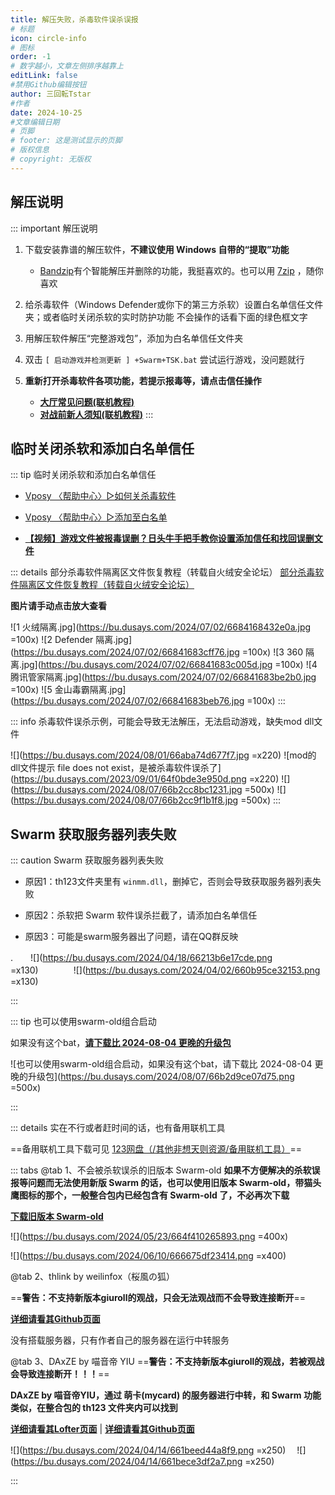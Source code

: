 ```yaml
---
title: 解压失败，杀毒软件误杀误报
# 标题
icon: circle-info
# 图标
order: -1
# 数字越小，文章左侧排序越靠上
editLink: false
#禁用Github编辑按钮
author: 三回転Tstar
#作者
date: 2024-10-25
#文章编辑日期
# 页脚
# footer: 这是测试显示的页脚
# 版权信息
# copyright: 无版权
---
```


## 解压说明
::: important 解压说明

1. 下载安装靠谱的解压软件，**不建议使用 Windows 自带的“提取”功能**
   - [Bandzip](https://www.bandisoft.com/bandizip/)有个智能解压并删除的功能，我挺喜欢的。也可以用 [7zip](https://www.7-zip.org/) ，随你喜欢

2. 给杀毒软件（Windows Defender或你下的第三方杀软）设置白名单信任文件夹；或者临时关闭杀软的实时防护功能
不会操作的话看下面的绿色框文字

3. 用解压软件解压“完整游戏包”，添加为白名单信任文件夹

4. 双击 `[ 启动游戏并检测更新 ] +Swarm+TSK.bat` 尝试运行游戏，没问题就行

5. **重新打开杀毒软件各项功能，若提示报毒等，请点击信任操作**
   - [**大厅常见问题(联机教程)**](/FAQ/Play/LobbyGuide.html)
   - [**对战前新人须知(联机教程)**](/Beginners/BeforePlaying.html)
:::


## 临时关闭杀软和添加白名单信任
::: tip 临时关闭杀软和添加白名单信任
- [Vposy 〈帮助中心〉▷如何关杀毒软件](https://mp.weixin.qq.com/s/kivDC7BhuZ8i1Uefr7eQJQ)

- [Vposy 〈帮助中心〉▷添加至白名单](https://mp.weixin.qq.com/s/xN2OK0oYU4MqsYlFqTL_qQ)

- [**【视频】游戏文件被报毒误删？日头牛手把手教你设置添加信任和找回误删文件**](https://www.bilibili.com/video/BV1Uu411A7Hh/)

::: details 部分杀毒软件隔离区文件恢复教程（转载自火绒安全论坛）
[部分杀毒软件隔离区文件恢复教程（转载自火绒安全论坛）](https://bbs.huorong.cn/forum.php?mod=viewthread&tid=45850)

**图片请手动点击放大查看**

![1 火绒隔离.jpg](https://bu.dusays.com/2024/07/02/6684168432e0a.jpg =100x) ![2 Defender 隔离.jpg](https://bu.dusays.com/2024/07/02/66841683cff76.jpg =100x) ![3 360 隔离.jpg](https://bu.dusays.com/2024/07/02/66841683c005d.jpg =100x) ![4 腾讯管家隔离.jpg](https://bu.dusays.com/2024/07/02/66841683be2b0.jpg =100x) ![5 金山毒霸隔离.jpg](https://bu.dusays.com/2024/07/02/66841683beb76.jpg =100x)
:::

::: info 杀毒软件误杀示例，可能会导致无法解压，无法启动游戏，缺失mod dll文件

![](https://bu.dusays.com/2024/08/01/66aba74d677f7.jpg =x220) ![mod的 dll文件提示 file does not exist，是被杀毒软件误杀了](https://bu.dusays.com/2023/09/01/64f0bde3e950d.png =x220)
![](https://bu.dusays.com/2024/08/07/66b2cc8bc1231.jpg =500x) ![](https://bu.dusays.com/2024/08/07/66b2cc9f1b1f8.jpg =500x)
:::

## Swarm 获取服务器列表失败
::: caution Swarm 获取服务器列表失败

- 原因1：th123文件夹里有 `winmm.dll`，删掉它，否则会导致获取服务器列表失败

- 原因2：杀软把 Swarm 软件误杀拦截了，请添加白名单信任

- 原因3：可能是swarm服务器出了问题，请在QQ群反映

.　　![](https://bu.dusays.com/2024/04/18/66213b6e17cde.png =x130)　　　　![](https://bu.dusays.com/2024/04/02/660b95ce32153.png =x130)



:::

::: tip 也可以使用swarm-old组合启动

如果没有这个bat，[**请下载比 2024-08-04 更晚的升级包**](/about/)

![也可以使用swarm-old组合启动，如果没有这个bat，请下载比 2024-08-04 更晚的升级包](https://bu.dusays.com/2024/08/07/66b2d9ce07d75.png =500x)

:::



::: details 实在不行或者赶时间的话，也有备用联机工具

==备用联机工具下载可见 [123网盘（/其他非想天则资源/备用联机工具）](https://www.123pan.com/s/scmzVv-Z3h6v.html)==

::: tabs
@tab 1、不会被杀软误杀的旧版本 Swarm-old
**如果不方便解决的杀软误报等问题而无法使用新版 Swarm 的话，也可以使用旧版本 Swarm-old，带猫头鹰图标的那个，一般整合包内已经包含有 Swarm-old 了，不必再次下载**

[**下载旧版本 Swarm-old**](https://gitee.com/sanhuizhuan/SokuMods/releases/download/v1/swarm-old.zip)

![](https://bu.dusays.com/2024/05/23/664f410265893.png =400x)

![](https://bu.dusays.com/2024/06/10/666675df23414.png =x400)

@tab 2、thlink by weilinfox（桜風の狐）

==**警告：不支持新版本giuroll的观战，只会无法观战而不会导致连接断开**==

[**详细请看其Github页面**](https://github.com/weilinfox/youmu-thlink)

没有搭载服务器，只有作者自己的服务器在运行中转服务

@tab 3、DAxZE by 喵音帝 YIU
==**警告：不支持新版本giuroll的观战，若被观战会导致连接断开！！！**==

**DAxZE by 喵音帝YIU，通过 萌卡(mycard) 的服务器进行中转，和 Swarm 功能类似，在整合包的 th123 文件夹内可以找到**

[**详细请看其Lofter页面**](https://usaginya.lofter.com/post/1d56d69b_1c93aa6aa) | [**详细请看其Github页面**](https://github.com/usaginya/DAxZE)

![](https://bu.dusays.com/2024/04/14/661beed44a8f9.png =x250) 　![](https://bu.dusays.com/2024/04/14/661bece3df2a7.png =x250)

:::
